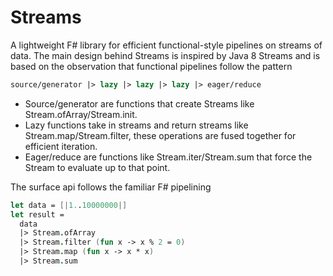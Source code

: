 Streams
=======

A lightweight F# library for efficient functional-style pipelines on streams of data. The main design behind Streams
is inspired by Java 8 Streams and is based on the observation that functional pipelines follow the pattern
```fsharp 
source/generator |> lazy |> lazy |> lazy |> eager/reduce
```
* Source/generator are functions that create Streams like Stream.ofArray/Stream.init.
* Lazy functions take in streams and return streams like Stream.map/Stream.filter, these operations are fused together for efficient iteration.
* Eager/reduce are functions like Stream.iter/Stream.sum that force the Stream to evaluate up to that point.

The surface api follows the familiar F# pipelining
```fsharp
let data = [|1..10000000|]
let result = 
  data
  |> Stream.ofArray
  |> Stream.filter (fun x -> x % 2 = 0)
  |> Stream.map (fun x -> x * x)
  |> Stream.sum
```
